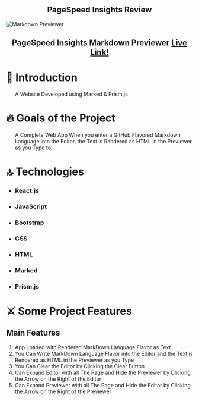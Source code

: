 
<h2 align='center'>PageSpeed Insights Review</h2>
<img alt='Markdown Previewer' src='https://github.com/Mostafa-Ali-A/Markdown-Previewer/assets/72570901/20fd34c8-f101-4426-a8b9-bd3da236d571'></img>
<h2>
  <p align='center'>PageSpeed Insights Markdown Previewer 
<a href='https://pagespeed.web.dev/analysis/https-mostafa-ali-a-github-io-Markdown-Previewer/umlg2v0gsu?form_factor=mobile'>Live Link!</a>
    </p>
</h2>
<h1>
📝 Introduction
  </h1>
  <ul>
  <p>A Website Developed using Marked & Prism.js</p>
    </ul>
  <h1>
🔥 Goals of the Project
  </h1>
  <ul>
  <p>
   A Complete Web App When you enter a GitHub Flavored Markdown Language into the Editor, the Text is Rendered as HTML in the Previewer as you Type to.
</p>
    </ul>
  <h1>
🔝 Technologies
  </h1>
  <ul>
    <li>
  <h3>React.js</h3>
   </li>
   <li>
  <h3>JavaScript</h3>
   </li>
   <li>
  <h3>Bootstrap</h3>
   </li>
   <li>
  <h3>CSS</h3>
   </li>
   <li>
  <h3>HTML</h3>
   </li>
   <li>
  <h3>Marked</h3>
   </li>
   <li>
  <h3>Prism.js</h3>
   </li>
  </ul>
<h1>
 ⚔️ Some Project Features
</h1>
<h2>Main Features</h2>
<ol>
 <li>App Loaded with Rendered MarkDown Language Flavor as Text</li>
 <li>You Can Write MarkDown Language Flavor into the Editor and the Text is Rendered as HTML in the Previewer as you Type</li>
 <li>You Can Clear the Editor by Clicking the Clear Button</li>
 <li>Can Expand Editor with all The Page and Hide the Previewer by Clicking the Arrow on the Right of the Editor</li>
 <li>Can Expand Previewer with all The Page and Hide the Editor by Clicking the Arrow on the Right of the Previewer</li>
</ol>
